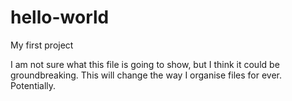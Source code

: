 # hello-world
My first project

I am not sure what this file is going to show, but I think it could be groundbreaking. This will change the way I organise files for ever. Potentially.
